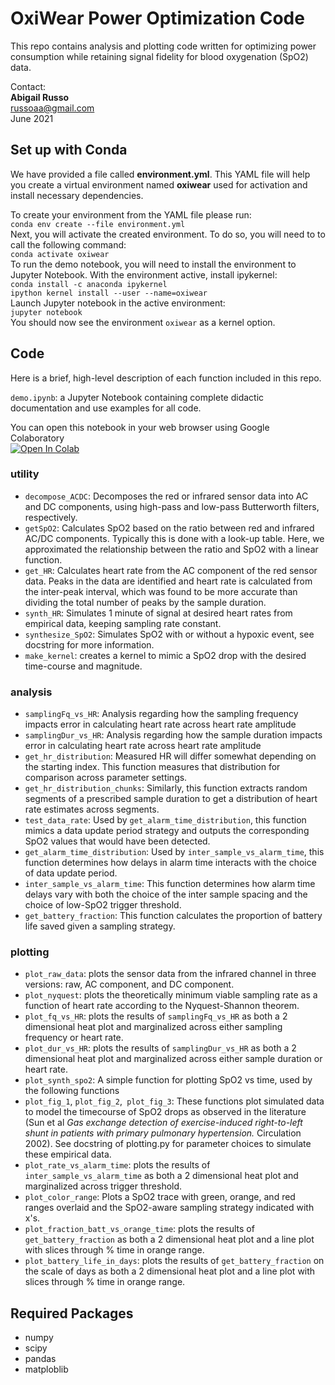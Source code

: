 OxiWear Power Optimization Code
===========================================

This repo contains analysis and plotting code written for optimizing power consumption while retaining signal fidelity for blood oxygenation (SpO2) data.

Contact:\
**Abigail Russo**\
russoaa@gmail.com\
June 2021

## Set up with Conda
We have provided a file called **environment.yml**. This YAML file will help you create a virtual environment named **oxiwear** used for activation and install necessary dependencies.

To create your environment from the YAML file please run:\
`conda env create --file environment.yml`\
Next, you will activate the created environment. To do so, you will need to
to call the following command:\
`conda activate oxiwear`\
To run the demo notebook, you will need to install the environment to Jupyter Notebook. With the environment active, install ipykernel:\
`conda install -c anaconda ipykernel`\
`ipython kernel install --user --name=oxiwear`\
Launch Jupyter notebook in the active environment:\
`jupyter notebook`\
You should now see the environment `oxiwear` as a kernel option.

## Code
Here is a brief, high-level description of each function included in this repo. 

`demo.ipynb`: a Jupyter Notebook containing complete didactic documentation and use examples for all code.

You can open this notebook in your web browser using Google Colaboratory\
[![Open In Colab](https://colab.research.google.com/assets/colab-badge.svg)](https://colab.research.google.com/github/aarusso/OxiWear/blob/main/demo.ipynb)

### utility

- `decompose_ACDC`: Decomposes the red or infrared sensor data into AC and DC components, using high-pass and low-pass Butterworth filters, respectively. 
- `getSpO2`: Calculates SpO2 based on the ratio between red and infrared AC/DC components. Typically this is done with a look-up table. Here, we approximated the relationship between the ratio and SpO2 with a linear function.
- `get_HR`: Calculates heart rate from the AC component of the red sensor data. Peaks in the data are identified and heart rate is calculated from the inter-peak interval, which was found to be more accurate than dividing the total number of peaks by the sample duration.
- `synth_HR`: Simulates 1 minute of signal at desired heart rates from empirical data, keeping sampling rate constant.
- `synthesize_SpO2`: Simulates SpO2 with or without a hypoxic event, see docstring for more information.
- `make_kernel`: creates a kernel to mimic a SpO2 drop with the desired time-course and magnitude.

### analysis
- `samplingFq_vs_HR`: Analysis regarding how the sampling frequency impacts error in calculating heart rate across heart rate amplitude
- `samplingDur_vs_HR`: Analysis regarding how the sample duration impacts error in calculating heart rate across heart rate amplitude
- `get_hr_distribution`:  Measured HR will differ somewhat depending on the starting index. This function measures that distribution for comparison across parameter settings.
- `get_hr_distribution_chunks`:  Similarly, this function extracts random segments of a prescribed sample duration to get a distribution of heart rate estimates across segments. 
- `test_data_rate`:  Used by `get_alarm_time_distribution`, this function mimics a data update period strategy and outputs the corresponding SpO2 values that would have been detected.
- `get_alarm_time_distribution`: Used by `inter_sample_vs_alarm_time`,  this function determines how delays in alarm time interacts with the choice of data update period. 
- `inter_sample_vs_alarm_time`:  This function determines how alarm time delays vary with both the choice of the inter sample spacing and the choice of low-SpO2 trigger threshold.
- `get_battery_fraction`: This function calculates the proportion of battery life saved given a sampling strategy.


### plotting

- `plot_raw_data`: plots the sensor data from the infrared channel in three versions: raw, AC component, and DC component.
- `plot_nyquest`: plots the theoretically minimum viable sampling rate as a function of heart rate according to the Nyquest-Shannon theorem.
- `plot_fq_vs_HR`: plots the results of `samplingFq_vs_HR` as both a 2 dimensional heat plot and marginalized across either sampling frequency or heart rate.
- `plot_dur_vs_HR`: plots the results of `samplingDur_vs_HR` as both a 2 dimensional heat plot and marginalized across either sample duration or heart rate.
- `plot_synth_spo2`: A simple function for plotting SpO2 vs time, used by the following functions
- `plot_fig_1`, `plot_fig_2`,` plot_fig_3`: These functions plot simulated data to model the timecourse of SpO2 drops as observed in the literature (Sun et al _Gas exchange detection of exercise-induced right-to-left shunt in patients with primary pulmonary hypertension._ Circulation 2002). See docstring of plotting.py for parameter choices to simulate these empirical data.
- `plot_rate_vs_alarm_time`: plots the results of `inter_sample_vs_alarm_time` as both a 2 dimensional heat plot and marginalized across trigger threshold.
- `plot_color_range`: Plots a SpO2 trace with green, orange, and red ranges overlaid and the SpO2-aware sampling strategy indicated with x's.
- `plot_fraction_batt_vs_orange_time`:  plots the results of `get_battery_fraction` as both a 2 dimensional heat plot and a line plot with slices through % time in orange range.
- `plot_battery_life_in_days`: plots the results of `get_battery_fraction` on the scale of days as both a 2 dimensional heat plot and a line plot with slices through % time in orange range.


## Required Packages
- numpy
- scipy
- pandas
- matploblib
